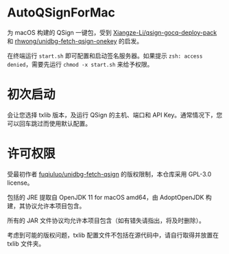# AutoQSignForMac

为 macOS 构建的 QSign 一键包，受到 [Xiangze-Li/qsign-gocq-deploy-pack](https://github.com/Xiangze-Li/qsign-gocq-deploy-pack) 和 [rhwong/unidbg-fetch-qsign-onekey](https://github.com/rhwong/unidbg-fetch-qsign-onekey/) 的启发。

在终端运行 `start.sh` 即可配置和启动签名服务器。如果提示 `zsh: access denied`，需要先运行 `chmod -x start.sh` 来给予权限。

# 初次启动
会让您选择 txlib 版本，及运行 QSign 的主机、端口和 API Key。通常情况下，您可以回车跳过而使用默认配置。

# 许可权限
受最初作者 [fuqiuluo/unidbg-fetch-qsign](https://github.com/fuqiuluo/unidbg-fetch-qsign) 的版权限制，本仓库采用 GPL-3.0 license。

包括的 JRE 提取自 OpenJDK 11 for macOS amd64，由 AdoptOpenJDK 构建，其协议允许本项目包含。

所有的 JAR 文件协议均允许本项目包含（如有错失请指出，将及时删除）。

考虑到可能的版权问题，txlib 配置文件不包括在源代码中，请自行取得并放置在 txlib 文件夹。
